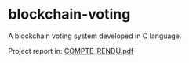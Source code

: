 # blockchain-voting
A blockchain voting system developed in C language.

Project report in: [COMPTE_RENDU.pdf](https://github.com/aiuc/blockchain-voting/files/10303502/COMPTE_RENDU.pdf)
